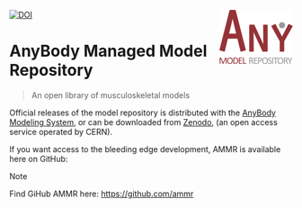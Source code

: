 [![DOI](https://zenodo.org/badge/DOI/10.5281/zenodo.1251306.svg)](https://doi.org/10.5281/zenodo.1251306)
<img src="logo.png" align="right" />

# AnyBody Managed Model Repository 
> An open library of musculoskeletal models

Official releases of the model repository is distributed with the [AnyBody Modeling System](https://www.anybodytech.com/software), or can be downloaded from [Zenodo](https://doi.org/10.5281/zenodo.1251306), (an open access service operated by CERN).  

If you want access to the bleeding edge development, AMMR is available here on GitHub:

> [!NOTE]
Find GiHub AMMR here:  https://github.com/ammr

